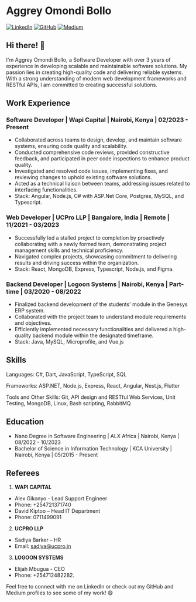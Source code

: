 # Aggrey Omondi Bollo

[![LinkedIn](https://img.shields.io/badge/LinkedIn-aggrey--bollo-blue)](https://www.linkedin.com/in/aggrey-bollo/)
[![GitHub](https://img.shields.io/badge/GitHub-bollo--omar-lightgrey)](https://github.com/bollo-omar)
[![Medium](https://img.shields.io/badge/Medium-bolloo18-green)](https://medium.com/@bolloo18)

## Hi there! 👋

I'm Aggrey Omondi Bollo, a Software Developer with over 3 years of experience in developing scalable and maintainable software solutions. My passion lies in creating high-quality code and delivering reliable systems. With a strong understanding of modern web development frameworks and RESTful APIs, I am committed to creating successful solutions.

## Work Experience

### Software Developer | Wapi Capital | Nairobi, Kenya | 02/2023 - Present

- Collaborated across teams to design, develop, and maintain software systems, ensuring code quality and scalability.
- Conducted comprehensive code reviews, provided constructive feedback, and participated in peer code inspections to enhance product quality.
- Investigated and resolved code issues, implementing fixes, and reviewing changes to uphold existing software solutions.
- Acted as a technical liaison between teams, addressing issues related to interfacing functionalities.
- Stack: Angular, Node.js, C# with ASP.Net Core, Postgres, MySQL, and Typescript.

### Web Developer | UCPro LLP | Bangalore, India | Remote | 11/2021 - 03/2023

- Successfully led a stalled project to completion by proactively collaborating with a newly formed team, demonstrating project management skills and technical proficiency.
- Navigated complex projects, showcasing commitment to delivering results and driving success within the organization.
- Stack: React, MongoDB, Express, Typescript, Node.js, and Figma.

### Backend Developer | Logoon Systems | Nairobi, Kenya | Part-time | 03/2020 - 08/2022

- Finalized backend development of the students' module in the Genesys ERP system.
- Collaborated with the project team to understand module requirements and objectives.
- Efficiently implemented necessary functionalities and delivered a high-quality backend module within the designated timeframe.
- Stack: Java, MySQL, Microprofile, and Vue.js

## Skills

Languages: C#, Dart, JavaScript, TypeScript, SQL

Frameworks: ASP.NET, Node.js, Express, React, Angular, Nest.js, Flutter

Tools and Other Skills: Git, API design and RESTful Web Services, Unit Testing, MongoDB, Linux, Bash scripting, RabbitMQ

## Education

- Nano Degree in Software Engineering | ALX Africa | Nairobi, Kenya | 08/2022 - 10/2023
- Bachelor of Science in Information Technology | KCA University | Nairobi, Kenya | 05/2015 - Present

## Referees

1. **WAPI CAPITAL**
  - Alex Gikonyo - Lead Support Engineer
  - Phone: +254721371740
  - David Kiptoo – Head IT Department
  - Phone: 0711499091

2. **UCPRO LLP**
  - Sadiya Barker – HR
  - Email: sadiya@ucpro.in

3. **LOGOON SYSTEMS**
  - Elijah Mbugua - CEO
  - Phone: +254712482282.

Feel free to connect with me on LinkedIn or check out my GitHub and Medium profiles to see some of my work! 😄
